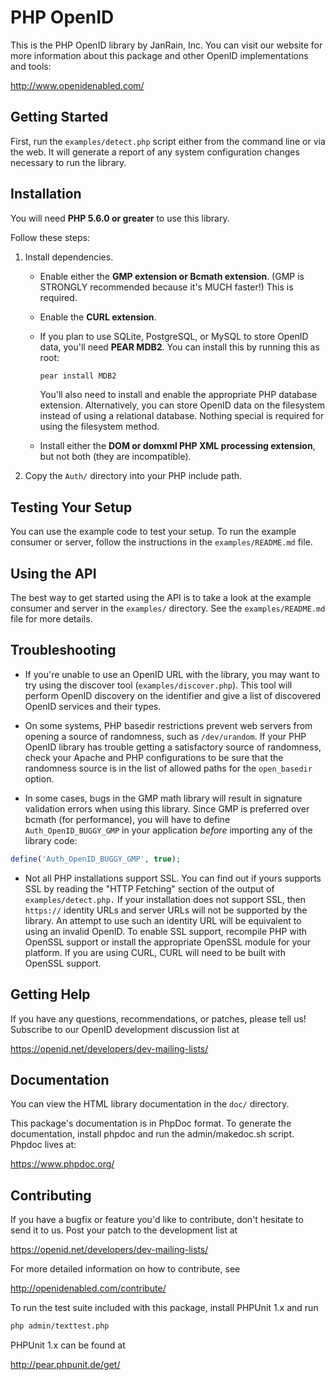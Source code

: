 PHP OpenID
==========

This is the PHP OpenID library by JanRain, Inc.  You can visit our
website for more information about this package and other OpenID
implementations and tools:

  http://www.openidenabled.com/

## Getting Started

First, run the `examples/detect.php` script either from the command
line or via the web.  It will generate a report of any system
configuration changes necessary to run the library.

## Installation

You will need **PHP 5.6.0 or greater** to use this library.

Follow these steps:

1. Install dependencies.

   - Enable either the **GMP extension or Bcmath extension**. (GMP is
     STRONGLY recommended because it's MUCH faster!)  This is
     required.

   - Enable the **CURL extension**.

   - If you plan to use SQLite, PostgreSQL, or MySQL to store OpenID
     data, you'll need **PEAR MDB2**.  You can install this by running this
     as root:

     ```bash
     pear install MDB2
     ```

     You'll also need to install and enable the appropriate PHP
     database extension.  Alternatively, you can store OpenID data on
     the filesystem instead of using a relational database.  Nothing
     special is required for using the filesystem method.

   - Install either the **DOM or domxml PHP XML processing extension**,
     but not both (they are incompatible).

2. Copy the `Auth/` directory into your PHP include path.

## Testing Your Setup

You can use the example code to test your setup.  To run the example
consumer or server, follow the instructions in the `examples/README.md`
file.

## Using the API

The best way to get started using the API is to take a look at the
example consumer and server in the `examples/` directory.  See the
`examples/README.md` file for more details.

## Troubleshooting

* If you're unable to use an OpenID URL with the library, you may want
to try using the discover tool (`examples/discover.php`).  This tool
will perform OpenID discovery on the identifier and give a list of
discovered OpenID services and their types.

* On some systems, PHP basedir restrictions prevent web servers from
opening a source of randomness, such as `/dev/urandom`.  If your PHP
OpenID library has trouble getting a satisfactory source of
randomness, check your Apache and PHP configurations to be sure that
the randomness source is in the list of allowed paths for the
`open_basedir` option.

* In some cases, bugs in the GMP math library will result in signature
validation errors when using this library.  Since GMP is preferred
over bcmath (for performance), you will have to define
`Auth_OpenID_BUGGY_GMP` in your application *before* importing any of
the library code:

```php
define('Auth_OpenID_BUGGY_GMP', true);
```

* Not all PHP installations support SSL.  You can find out if yours
supports SSL by reading the "HTTP Fetching" section of the output of
`examples/detect.php.`  If your installation does not support SSL,
then `https://` identity URLs and server URLs will not be supported by
the library.  An attempt to use such an identity URL will be
equivalent to using an invalid OpenID.  To enable SSL support,
recompile PHP with OpenSSL support or install the appropriate OpenSSL
module for your platform.  If you are using CURL, CURL will need to be
built with OpenSSL support.

## Getting Help

If you have any questions, recommendations, or patches, please tell
us! Subscribe to our OpenID development discussion list at

  https://openid.net/developers/dev-mailing-lists/

## Documentation

You can view the HTML library documentation in the `doc/` directory.

This package's documentation is in PhpDoc format.  To generate the
documentation, install phpdoc and run the admin/makedoc.sh script.
Phpdoc lives at:

  https://www.phpdoc.org/

## Contributing

If you have a bugfix or feature you'd like to contribute, don't
hesitate to send it to us.  Post your patch to the development list at

  https://openid.net/developers/dev-mailing-lists/

For more detailed information on how to contribute, see

  http://openidenabled.com/contribute/

To run the test suite included with this package, install PHPUnit 1.x
and run

```bash
php admin/texttest.php
```

PHPUnit 1.x can be found at

  http://pear.phpunit.de/get/
